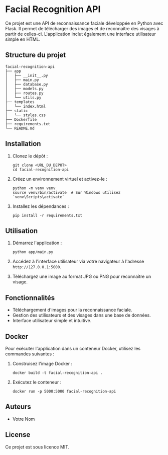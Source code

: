 # Facial Recognition API

Ce projet est une API de reconnaissance faciale développée en Python avec Flask. Il permet de télécharger des images et de reconnaître des visages à partir de celles-ci. L'application inclut également une interface utilisateur simple en HTML.

## Structure du projet

```
facial-recognition-api
├── app
│   ├── __init__.py
│   ├── main.py
│   ├── database.py
│   ├── models.py
│   ├── routes.py
│   └── utils.py
├── templates
│   └── index.html
├── static
│   └── styles.css
├── Dockerfile
├── requirements.txt
└── README.md
```

## Installation

1. Clonez le dépôt :
   ```
   git clone <URL_DU_DEPOT>
   cd facial-recognition-api
   ```

2. Créez un environnement virtuel et activez-le :
   ```
   python -m venv venv
   source venv/bin/activate  # Sur Windows utilisez `venv\Scripts\activate`
   ```

3. Installez les dépendances :
   ```
   pip install -r requirements.txt
   ```

## Utilisation

1. Démarrez l'application :
   ```
   python app/main.py
   ```

2. Accédez à l'interface utilisateur via votre navigateur à l'adresse `http://127.0.0.1:5000`.

3. Téléchargez une image au format JPG ou PNG pour reconnaître un visage.

## Fonctionnalités

- Téléchargement d'images pour la reconnaissance faciale.
- Gestion des utilisateurs et des visages dans une base de données.
- Interface utilisateur simple et intuitive.

## Docker

Pour exécuter l'application dans un conteneur Docker, utilisez les commandes suivantes :

1. Construisez l'image Docker :
   ```
   docker build -t facial-recognition-api .
   ```

2. Exécutez le conteneur :
   ```
   docker run -p 5000:5000 facial-recognition-api
   ```

## Auteurs

- Votre Nom

## License

Ce projet est sous licence MIT.